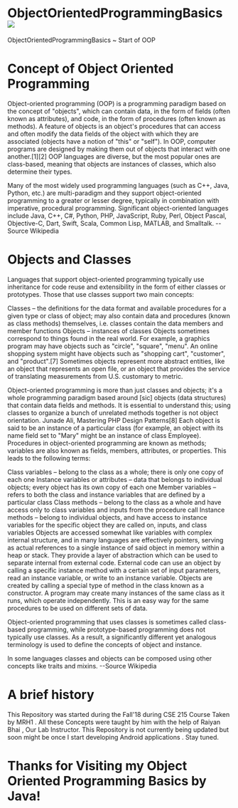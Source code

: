 # ObjectOrientedProgrammingBasics ![](https://img.shields.io/badge/Java-OOP-yellowgreen.svg)
ObjectOrientedProgrammingBasics ~ Start of OOP 

# Concept of Object Oriented Programming 
Object-oriented programming (OOP) is a programming paradigm based on the concept of "objects", which can contain data, in the form of fields (often known as attributes), and code, in the form of procedures (often known as methods). A feature of objects is an object's procedures that can access and often modify the data fields of the object with which they are associated (objects have a notion of "this" or "self"). In OOP, computer programs are designed by making them out of objects that interact with one another.[1][2] OOP languages are diverse, but the most popular ones are class-based, meaning that objects are instances of classes, which also determine their types.

Many of the most widely used programming languages (such as C++, Java, Python, etc.) are multi-paradigm and they support object-oriented programming to a greater or lesser degree, typically in combination with imperative, procedural programming. Significant object-oriented languages include Java, C++, C#, Python, PHP, JavaScript, Ruby, Perl, Object Pascal, Objective-C, Dart, Swift, Scala, Common Lisp, MATLAB, and Smalltalk.
--Source Wikipedia

# Objects and Classes
Languages that support object-oriented programming typically use inheritance for code reuse and extensibility in the form of either classes or prototypes. Those that use classes support two main concepts:

Classes – the definitions for the data format and available procedures for a given type or class of object; may also contain data and procedures (known as class methods) themselves, i.e. classes contain the data members and member functions
Objects – instances of classes
Objects sometimes correspond to things found in the real world. For example, a graphics program may have objects such as "circle", "square", "menu". An online shopping system might have objects such as "shopping cart", "customer", and "product".[7] Sometimes objects represent more abstract entities, like an object that represents an open file, or an object that provides the service of translating measurements from U.S. customary to metric.

Object-oriented programming is more than just classes and objects; it's a whole programming paradigm based around [sic] objects (data structures) that contain data fields and methods. It is essential to understand this; using classes to organize a bunch of unrelated methods together is not object orientation.
Junade Ali, Mastering PHP Design Patterns[8]
Each object is said to be an instance of a particular class (for example, an object with its name field set to "Mary" might be an instance of class Employee). Procedures in object-oriented programming are known as methods; variables are also known as fields, members, attributes, or properties. This leads to the following terms:

Class variables – belong to the class as a whole; there is only one copy of each one
Instance variables or attributes – data that belongs to individual objects; every object has its own copy of each one
Member variables – refers to both the class and instance variables that are defined by a particular class
Class methods – belong to the class as a whole and have access only to class variables and inputs from the procedure call
Instance methods – belong to individual objects, and have access to instance variables for the specific object they are called on, inputs, and class variables
Objects are accessed somewhat like variables with complex internal structure, and in many languages are effectively pointers, serving as actual references to a single instance of said object in memory within a heap or stack. They provide a layer of abstraction which can be used to separate internal from external code. External code can use an object by calling a specific instance method with a certain set of input parameters, read an instance variable, or write to an instance variable. Objects are created by calling a special type of method in the class known as a constructor. A program may create many instances of the same class as it runs, which operate independently. This is an easy way for the same procedures to be used on different sets of data.

Object-oriented programming that uses classes is sometimes called class-based programming, while prototype-based programming does not typically use classes. As a result, a significantly different yet analogous terminology is used to define the concepts of object and instance.

In some languages classes and objects can be composed using other concepts like traits and mixins.
--Source Wikipedia


# A brief history
This Repository was started during the Fall'18 during CSE 215 Course Taken by MRH1 . All these Concepts were taught by him with the help of Raiyan Bhai , Our Lab Instructor.
This Repository is not currently being updated but soon might be once I start developing Android applications . Stay tuned.
# Thanks for Visiting my Object Oriented Programming Basics by Java!


